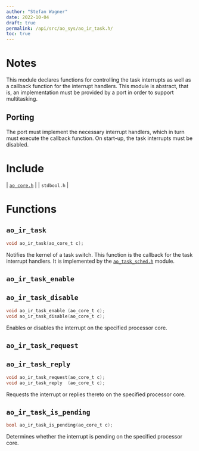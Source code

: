```yaml
---
author: "Stefan Wagner"
date: 2022-10-04
draft: true
permalink: /api/src/ao_sys/ao_ir_task.h/
toc: true
---
```


# Notes

This module declares functions for controlling the task interrupts as well as a callback function for the interrupt handlers. This module is abstract, that is, an implementation must be provided by a port in order to support multitasking.

## Porting

The port must implement the necessary interrupt handlers, which in turn must execute the callback function. On start-up, the task interrupts must be disabled.

# Include

| [`ao_core.h`](ao_core.h.md) |
| `stdbool.h` |

# Functions

## `ao_ir_task`

```c
void ao_ir_task(ao_core_t c);
```

Notifies the kernel of a task switch. This function is the callback for the task interrupt handlers. It is implemented by the [`ao_task_sched.h`](ao_task_sched.h.md) module.

## `ao_ir_task_enable`
## `ao_ir_task_disable`

```c
void ao_ir_task_enable (ao_core_t c);
void ao_ir_task_disable(ao_core_t c);
```

Enables or disables the interrupt on the specified processor core.

## `ao_ir_task_request`
## `ao_ir_task_reply`

```c
void ao_ir_task_request(ao_core_t c);
void ao_ir_task_reply  (ao_core_t c);
```

Requests the interrupt or replies thereto on the specified processor core.

## `ao_ir_task_is_pending`

```c
bool ao_ir_task_is_pending(ao_core_t c);
```

Determines whether the interrupt is pending on the specified processor core.

